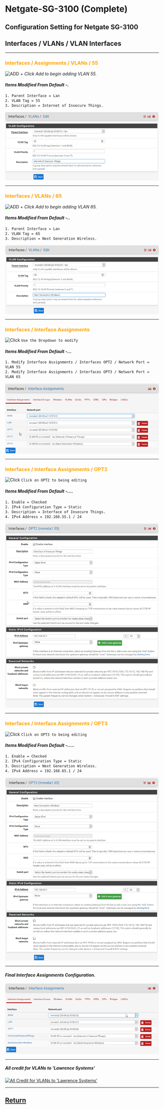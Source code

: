# Netgate-SG-3100 (Complete)

## Configuration Setting for Netgate SG-3100

## **Interfaces / VLANs / VLAN Interfaces**

---

### <span style="color:Orange">Interfaces / Assignments / VLANs / 55</span>

![ADD +](https://via.placeholder.com/15/43A047/000000?text=+) *Click Add to begin adding VLAN 55.*

#### *Items Modified From Default -.*

    1. Parent Interface = Lan
    2. VLAN Tag = 55
    3. Description = Internet of Insecure Things.

![SG-3100 Interfaces / VLANs / 55](images/Interfaces-Vlan-55.png)

---

### <span style="color:Orange">Interfaces / VLANs / 65</span>

![ADD +](https://via.placeholder.com/15/43A047/000000?text=+) *Click Add to begin adding VLAN 65.*

#### *Items Modified From Default -..*

    1. Parent Interface = Lan
    2. VLAN Tag = 65
    3. Description = Next Generation Wireless.

![SG-3100 Interfaces / VLANS 65](images/Interfaces-Vlan-65.png)

---

### <span style="color:Orange">Interfaces / Interface Assignments</span>

![Click](https://via.placeholder.com/15/FFD800/000000?text=+) `Use the Dropdown to modify`

#### *Items Modified From Default -...*

    1. Modify Interface Assignments / Interfaces OPT2 / Network Port = VLAN 55
    2. Modify Interface Assignments / Interfaces OPT3 / Network Port = VLAN 65

![SG-3100 Interfaces / Interface Assignments](images/Interfaces-Interface-Assignments.png)

---

### <span style="color:Orange">Interfaces / Interface Assignments / OPT2</span>

![Click](https://via.placeholder.com/15/FFD800/000000?text=+) `Click on OPT2 to being editing`

#### *Items Modified From Default -....*

    1. Enable = Checked
    2. IPv4 Configuration Type = Static
    3. Description = Interface of Insecure Things.
    4. IPv4 Address = 192.168.55.1 / 24

![SG-3100 Interfaces / Interface Assignments / OPT2](images/Interfaces_OPT2_VLAN.55.png)

---

### <span style="color:Orange">Interfaces / Interface Assignments / OPT3</span>

![Click](https://via.placeholder.com/15/FFD800/000000?text=+) `Click on OPT3 to being editing`

#### *Items Modified From Default -.....*

    1. Enable = Checked
    2. IPv4 Configuration Type = Static
    3. Description = Next Generation Wireless.
    4. IPv4 Address = 192.168.65.1 / 24

![SG-3100 Interfaces / Interface Assignments / OPT3](images/Interfaces_OPT2_VLAN.65.png)

---

#### *Final Interface Assignments Configuration.*

![SG-3100 Interfaces / Interface Assignments](images/Interfaces-Interface-Assignments2.png)

---

##### All credit for VLANs to 'Lawrence Systems'

[![All Credit for VLANs to 'Lawrence Systems'](https://img.youtube.com/vi/b2w1Ywt081o/0.jpg)](https://www.youtube.com/watch?v=b2w1Ywt081o)

---

## [Return](../README.md)
